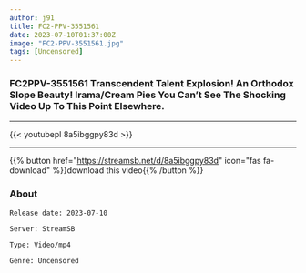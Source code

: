```yaml
---
author: j91
title: FC2-PPV-3551561
date: 2023-07-10T01:37:00Z
image: "FC2-PPV-3551561.jpg"
tags: [Uncensored]
---
```


### FC2PPV-3551561 Transcendent Talent Explosion! An Orthodox Slope Beauty! Irama/Cream Pies You Can’t See The Shocking Video Up To This Point Elsewhere.
___

{{< youtubepl 8a5ibggpy83d >}}
___

{{% button href="https://streamsb.net/d/8a5ibggpy83d" icon="fas fa-download" %}}download this video{{% /button %}}
### About

`Release date: 2023-07-10`

`Server: StreamSB`

`Type: Video/mp4`

`Genre:	Uncensored`